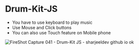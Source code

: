 # Drum-Kit-JS
- You have to use keyboard to play music
- Use Mouse and Click buttons
- You can also use Touch feature on Mobile phone

![FireShot Capture 041 - Drum-Kit JS - sharjeeldev github io](https://user-images.githubusercontent.com/61178058/77851396-6d6b6300-71f2-11ea-8386-c40e33b01fe8.png)
ok

